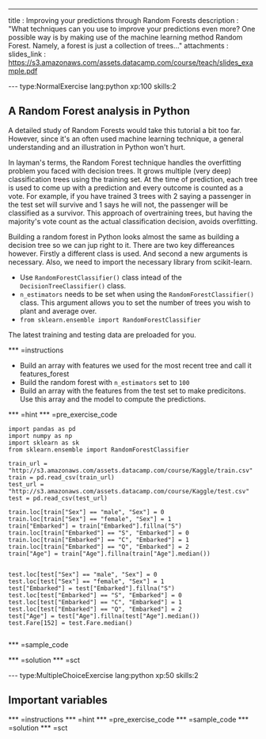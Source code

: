 ---
title       : Improving your predictions through Random Forests 
description : "What techniques can you use to improve your predictions even more? One possible way is by making use of the machine learning method Random Forest. Namely, a forest is just a collection of trees..."
attachments :
  slides_link : https://s3.amazonaws.com/assets.datacamp.com/course/teach/slides_example.pdf

--- type:NormalExercise lang:python xp:100 skills:2
## A Random Forest analysis in Python
A detailed study of Random Forests would take this tutorial a bit too far. However, since it's an often used machine learning technique, a general understanding and an illustration in Python won't hurt.

In layman's terms, the Random Forest technique handles the overfitting problem you faced with decision trees. It grows multiple (very deep) classification trees using the training set. At the time of prediction, each tree is used to come up with a prediction and every outcome is counted as a vote. For example, if you have trained 3 trees with 2 saying a passenger in the test set will survive and 1 says he will not, the passenger will be classified as a survivor. This approach of overtraining trees, but having the majority's vote count as the actual classification decision, avoids overfitting.

Building a random forest in Python looks almost the same as building a decision tree so we can jup right to it. There are two key differeances however. Firstly a different class is used. And second a new arguments is necessary. Also, we need to import the necessary library from scikit-learn.

- Use `RandomForestClassifier()` class intead of the `DecisionTreeClassifier()` class.
- `n_estimators` needs to be set when using the `RandomForestClassifier()` class. This argument allows you to set the number of trees you wish to plant and average over.
- `from sklearn.ensemble import RandomForestClassifier`

The latest training and testing data are preloaded for you.


*** =instructions
- Build an array with features we used for the most recent tree and call it features_forest
- Build the random forest with `n_estimators` set to `100`
- Build an array with the features from the test set to make predicitons. Use this array and the model to compute the predictions.

*** =hint
*** =pre_exercise_code
```{python}
import pandas as pd
import numpy as np
import sklearn as sk
from sklearn.ensemble import RandomForestClassifier

train_url = "http://s3.amazonaws.com/assets.datacamp.com/course/Kaggle/train.csv"
train = pd.read_csv(train_url)
test_url = "http://s3.amazonaws.com/assets.datacamp.com/course/Kaggle/test.csv"
test = pd.read_csv(test_url)

train.loc[train["Sex"] == "male", "Sex"] = 0
train.loc[train["Sex"] == "female", "Sex"] = 1
train["Embarked"] = train["Embarked"].fillna("S")
train.loc[train["Embarked"] == "S", "Embarked"] = 0
train.loc[train["Embarked"] == "C", "Embarked"] = 1
train.loc[train["Embarked"] == "Q", "Embarked"] = 2
train["Age"] = train["Age"].fillna(train["Age"].median())


test.loc[test["Sex"] == "male", "Sex"] = 0
test.loc[test["Sex"] == "female", "Sex"] = 1
test["Embarked"] = test["Embarked"].fillna("S")
test.loc[test["Embarked"] == "S", "Embarked"] = 0
test.loc[test["Embarked"] == "C", "Embarked"] = 1
test.loc[test["Embarked"] == "Q", "Embarked"] = 2
test["Age"] = test["Age"].fillna(test["Age"].median())
test.Fare[152] = test.Fare.median()


```

*** =sample_code


*** =solution
*** =sct

--- type:MultipleChoiceExercise lang:python xp:50 skills:2
## Important variables



*** =instructions
*** =hint
*** =pre_exercise_code
*** =sample_code
*** =solution
*** =sct
